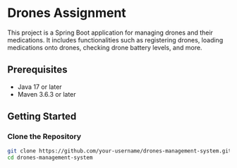 # Drones Assignment

This project is a Spring Boot application for managing drones and their medications. It includes functionalities such as registering drones, loading medications onto drones, checking drone battery levels, and more.

## Prerequisites

- Java 17 or later
- Maven 3.6.3 or later

## Getting Started

### Clone the Repository

```sh
git clone https://github.com/your-username/drones-management-system.git
cd drones-management-system
